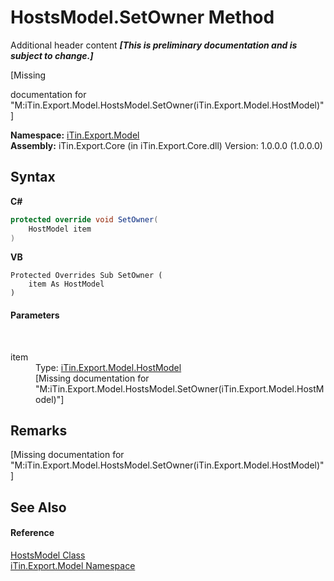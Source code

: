 # HostsModel.SetOwner Method 
Additional header content _**\[This is preliminary documentation and is subject to change.\]**_

\[Missing <summary> documentation for "M:iTin.Export.Model.HostsModel.SetOwner(iTin.Export.Model.HostModel)"\]

**Namespace:**&nbsp;<a href="ef57ffcc-e95e-b212-5a46-9aa6f5a3511f">iTin.Export.Model</a><br />**Assembly:**&nbsp;iTin.Export.Core (in iTin.Export.Core.dll) Version: 1.0.0.0 (1.0.0.0)

## Syntax

**C#**<br />
``` C#
protected override void SetOwner(
	HostModel item
)
```

**VB**<br />
``` VB
Protected Overrides Sub SetOwner ( 
	item As HostModel
)
```


#### Parameters
&nbsp;<dl><dt>item</dt><dd>Type: <a href="aaf2a5cd-976a-c65b-0bfb-2fc8f660305a">iTin.Export.Model.HostModel</a><br />\[Missing <param name="item"/> documentation for "M:iTin.Export.Model.HostsModel.SetOwner(iTin.Export.Model.HostModel)"\]</dd></dl>

## Remarks
\[Missing <remarks> documentation for "M:iTin.Export.Model.HostsModel.SetOwner(iTin.Export.Model.HostModel)"\]

## See Also


#### Reference
<a href="790c2cbf-8fc4-51cb-7dba-7cdc6b711b41">HostsModel Class</a><br /><a href="ef57ffcc-e95e-b212-5a46-9aa6f5a3511f">iTin.Export.Model Namespace</a><br />